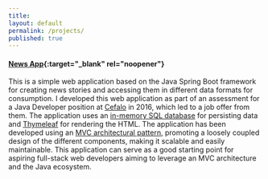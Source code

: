 ```yaml
---
title:
layout: default
permalink: /projects/
published: true
---
```



#### [News App](https://github.com/sayemimtiaz/newsapp){:target="_blank" rel="noopener"}

This is a simple web application based on the Java Spring Boot framework for creating news stories and accessing them in different data formats for consumption. I developed this web application as part of an assessment for a Java Developer position at [Cefalo](https://www.cefalo.com/en/) in 2016, which led to a job offer from them. The application uses an [in-memory SQL database](https://hsqldb.org/) for persisting data and [Thymeleaf](https://www.thymeleaf.org/) for rendering the HTML. The application has been developed using an [MVC architectural pattern](https://en.wikipedia.org/wiki/Model%E2%80%93view%E2%80%93controller), promoting a loosely coupled design of the different components, making it scalable and easily maintainable. This application can serve as a good starting point for aspiring full-stack web developers aiming to leverage an MVC architecture and the Java ecosystem.

